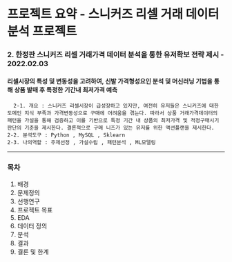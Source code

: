 프로젝트 요약 - 스니커즈 리셀 거래 데이터 분석 프로젝트
======================

### 2. 한정판 스니커즈 리셀 거래가격 데이터 분석을 통한 유저확보 전략 제시 - 2022.02.03
#### 리셀시장의 특성 및 변동성을 고려하여, 신발 가격형성요인 분석 및 머신러닝 기법을 통해 상품 발매 후 특정한 기간내 최저가격 예측

	  2-1. 개요 : 스니커즈 리셀시장이 급성장하고 있지만, 여전히 유저들은 스니커즈에 대한 도메인 지식 부족과 가격변동성으로 구매에 어려움을 겪는다. 따라서 상품 거래가격데이터의 패턴을 가설을 통해 검증하고 이를 기반으로 특정 기간 내 상품의 최저가격 및 적정구매시기 판단의 기준을 제시한다. 결론적으로 구매 니즈가 있는 유저를 위한 액션플랜을 제시한다.
  	2-2. 분석도구 : Python , MySQL , Sklearn
  	2-3. 나의역할 : 주제선정 , 가설수립 , 패턴분석 , ML모델링

****


### 목차

  1. 배경 
  2. 문제정의
  3. 선행연구
  4. 프로젝트 목표
  5. EDA
  6. 데이터 정의
  7. 분석
  8. 결과
  9. 결론 및 한계
